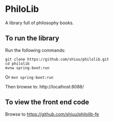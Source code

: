 # PhiloLib
A library full of philosophy books.

## To run the library
Run the following commands:
```shell script
git clone https://github.com/shiuu/philolib.git
cd philolib
mvnw spring-boot:run
```
Or `mvn spring-boot:run`

Then browse to: 
http://localhost:8088/

## To view the front end code
Browse to
https://github.com/shiuu/philolib-fe